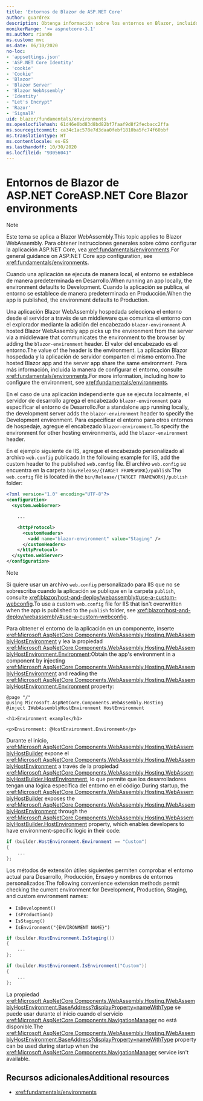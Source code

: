 ```yaml
---
title: 'Entornos de Blazor de ASP.NET Core'
author: guardrex
description: Obtenga información sobre los entornos en Blazor, incluido cómo configurar el entorno de una aplicación Blazor WebAssembly.
monikerRange: '>= aspnetcore-3.1'
ms.author: riande
ms.custom: mvc
ms.date: 06/10/2020
no-loc:
- 'appsettings.json'
- 'ASP.NET Core Identity'
- 'cookie'
- 'Cookie'
- 'Blazor'
- 'Blazor Server'
- 'Blazor WebAssembly'
- 'Identity'
- "Let's Encrypt"
- 'Razor'
- 'SignalR'
uid: blazor/fundamentals/environments
ms.openlocfilehash: 61d46e0bd83d8bd82bf7faaf9d8f2fecbacc2ffa
ms.sourcegitcommit: ca34c1ac578e7d3daa0febf1810ba5fc74f60bbf
ms.translationtype: HT
ms.contentlocale: es-ES
ms.lasthandoff: 10/30/2020
ms.locfileid: "93056041"
---
```

# <a name="aspnet-core-no-locblazor-environments"></a><span data-ttu-id="a42bf-103">Entornos de Blazor de ASP.NET Core</span><span class="sxs-lookup"><span data-stu-id="a42bf-103">ASP.NET Core Blazor environments</span></span>

> [!NOTE]
> <span data-ttu-id="a42bf-104">Este tema se aplica a Blazor WebAssembly.</span><span class="sxs-lookup"><span data-stu-id="a42bf-104">This topic applies to Blazor WebAssembly.</span></span> <span data-ttu-id="a42bf-105">Para obtener instrucciones generales sobre cómo configurar la aplicación ASP.NET Core, vea <xref:fundamentals/environments>.</span><span class="sxs-lookup"><span data-stu-id="a42bf-105">For general guidance on ASP.NET Core app configuration, see <xref:fundamentals/environments>.</span></span>

<span data-ttu-id="a42bf-106">Cuando una aplicación se ejecuta de manera local, el entorno se establece de manera predeterminada en Desarrollo.</span><span class="sxs-lookup"><span data-stu-id="a42bf-106">When running an app locally, the environment defaults to Development.</span></span> <span data-ttu-id="a42bf-107">Cuando la aplicación se publica, el entorno se establece de manera predeterminada en Producción.</span><span class="sxs-lookup"><span data-stu-id="a42bf-107">When the app is published, the environment defaults to Production.</span></span>

<span data-ttu-id="a42bf-108">Una aplicación Blazor WebAssembly hospedada selecciona el entorno desde el servidor a través de un middleware que comunica el entorno con el explorador mediante la adición del encabezado `blazor-environment`.</span><span class="sxs-lookup"><span data-stu-id="a42bf-108">A hosted Blazor WebAssembly app picks up the environment from the server via a middleware that communicates the environment to the browser by adding the `blazor-environment` header.</span></span> <span data-ttu-id="a42bf-109">El valor del encabezado es el entorno.</span><span class="sxs-lookup"><span data-stu-id="a42bf-109">The value of the header is the environment.</span></span> <span data-ttu-id="a42bf-110">La aplicación Blazor hospedada y la aplicación de servidor comparten el mismo entorno.</span><span class="sxs-lookup"><span data-stu-id="a42bf-110">The hosted Blazor app and the server app share the same environment.</span></span> <span data-ttu-id="a42bf-111">Para más información, incluida la manera de configurar el entorno, consulte <xref:fundamentals/environments>.</span><span class="sxs-lookup"><span data-stu-id="a42bf-111">For more information, including how to configure the environment, see <xref:fundamentals/environments>.</span></span>

<span data-ttu-id="a42bf-112">En el caso de una aplicación independiente que se ejecuta localmente, el servidor de desarrollo agrega el encabezado `blazor-environment` para especificar el entorno de Desarrollo.</span><span class="sxs-lookup"><span data-stu-id="a42bf-112">For a standalone app running locally, the development server adds the `blazor-environment` header to specify the Development environment.</span></span> <span data-ttu-id="a42bf-113">Para especificar el entorno para otros entornos de hospedaje, agregue el encabezado `blazor-environment`.</span><span class="sxs-lookup"><span data-stu-id="a42bf-113">To specify the environment for other hosting environments, add the `blazor-environment` header.</span></span>

<span data-ttu-id="a42bf-114">En el ejemplo siguiente de IIS, agregue el encabezado personalizado al archivo `web.config` publicado.</span><span class="sxs-lookup"><span data-stu-id="a42bf-114">In the following example for IIS, add the custom header to the published `web.config` file.</span></span> <span data-ttu-id="a42bf-115">El archivo `web.config` se encuentra en la carpeta `bin/Release/{TARGET FRAMEWORK}/publish`:</span><span class="sxs-lookup"><span data-stu-id="a42bf-115">The `web.config` file is located in the `bin/Release/{TARGET FRAMEWORK}/publish` folder:</span></span>

```xml
<?xml version="1.0" encoding="UTF-8"?>
<configuration>
  <system.webServer>

    ...

    <httpProtocol>
      <customHeaders>
        <add name="blazor-environment" value="Staging" />
      </customHeaders>
    </httpProtocol>
  </system.webServer>
</configuration>
```

> [!NOTE]
> <span data-ttu-id="a42bf-116">Si quiere usar un archivo `web.config` personalizado para IIS que no se sobrescriba cuando la aplicación se publique en la carpeta `publish`, consulte <xref:blazor/host-and-deploy/webassembly#use-a-custom-webconfig>.</span><span class="sxs-lookup"><span data-stu-id="a42bf-116">To use a custom `web.config` file for IIS that isn't overwritten when the app is published to the `publish` folder, see <xref:blazor/host-and-deploy/webassembly#use-a-custom-webconfig>.</span></span>

<span data-ttu-id="a42bf-117">Para obtener el entorno de la aplicación en un componente, inserte <xref:Microsoft.AspNetCore.Components.WebAssembly.Hosting.IWebAssemblyHostEnvironment> y lea la propiedad <xref:Microsoft.AspNetCore.Components.WebAssembly.Hosting.IWebAssemblyHostEnvironment.Environment>:</span><span class="sxs-lookup"><span data-stu-id="a42bf-117">Obtain the app's environment in a component by injecting <xref:Microsoft.AspNetCore.Components.WebAssembly.Hosting.IWebAssemblyHostEnvironment> and reading the <xref:Microsoft.AspNetCore.Components.WebAssembly.Hosting.IWebAssemblyHostEnvironment.Environment> property:</span></span>

```razor
@page "/"
@using Microsoft.AspNetCore.Components.WebAssembly.Hosting
@inject IWebAssemblyHostEnvironment HostEnvironment

<h1>Environment example</h1>

<p>Environment: @HostEnvironment.Environment</p>
```

<span data-ttu-id="a42bf-118">Durante el inicio, <xref:Microsoft.AspNetCore.Components.WebAssembly.Hosting.WebAssemblyHostBuilder> expone el <xref:Microsoft.AspNetCore.Components.WebAssembly.Hosting.IWebAssemblyHostEnvironment> a través de la propiedad <xref:Microsoft.AspNetCore.Components.WebAssembly.Hosting.WebAssemblyHostBuilder.HostEnvironment>, lo que permite que los desarrolladores tengan una lógica específica del entorno en el código:</span><span class="sxs-lookup"><span data-stu-id="a42bf-118">During startup, the <xref:Microsoft.AspNetCore.Components.WebAssembly.Hosting.WebAssemblyHostBuilder> exposes the <xref:Microsoft.AspNetCore.Components.WebAssembly.Hosting.IWebAssemblyHostEnvironment> through the <xref:Microsoft.AspNetCore.Components.WebAssembly.Hosting.WebAssemblyHostBuilder.HostEnvironment> property, which enables developers to have environment-specific logic in their code:</span></span>

```csharp
if (builder.HostEnvironment.Environment == "Custom")
{
    ...
};
```

<span data-ttu-id="a42bf-119">Los métodos de extensión útiles siguientes permiten comprobar el entorno actual para Desarrollo, Producción, Ensayo y nombres de entornos personalizados:</span><span class="sxs-lookup"><span data-stu-id="a42bf-119">The following convenience extension methods permit checking the current environment for Development, Production, Staging, and custom environment names:</span></span>

* `IsDevelopment()`
* `IsProduction()`
* `IsStaging()`
* `IsEnvironment("{ENVIRONMENT NAME}")`

```csharp
if (builder.HostEnvironment.IsStaging())
{
    ...
};

if (builder.HostEnvironment.IsEnvironment("Custom"))
{
    ...
};
```

<span data-ttu-id="a42bf-120">La propiedad <xref:Microsoft.AspNetCore.Components.WebAssembly.Hosting.IWebAssemblyHostEnvironment.BaseAddress?displayProperty=nameWithType> se puede usar durante el inicio cuando el servicio <xref:Microsoft.AspNetCore.Components.NavigationManager> no está disponible.</span><span class="sxs-lookup"><span data-stu-id="a42bf-120">The <xref:Microsoft.AspNetCore.Components.WebAssembly.Hosting.IWebAssemblyHostEnvironment.BaseAddress?displayProperty=nameWithType> property can be used during startup when the <xref:Microsoft.AspNetCore.Components.NavigationManager> service isn't available.</span></span>

## <a name="additional-resources"></a><span data-ttu-id="a42bf-121">Recursos adicionales</span><span class="sxs-lookup"><span data-stu-id="a42bf-121">Additional resources</span></span>

* <xref:fundamentals/environments>
